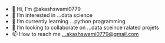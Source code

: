 - 👋 Hi, I’m @akashswami0779
- 👀 I’m interested in ...data science 
- 🌱 I’m currently learning ...python programming 
- 💞️ I’m looking to collaborate on ...data sceince ralated projets
- 📫 How to reach me ...akashswami0779@gmail.com

<!---
akashswami0779/akashswami0779 is a ✨ special ✨ repository because its `README.md` (this file) appears on your GitHub profile.
You can click the Preview link to take a look at your changes.
--->
